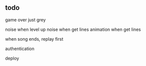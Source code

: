 #

## todo

game over just grey

noise when level up
noise when get lines
animation when get lines

when song ends, replay first

authentication

deploy

